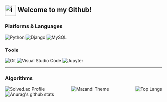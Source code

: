 ## <img src="https://techstack-generator.vercel.app/github-icon.svg" alt="icon" width="35" height="35" style="vertical-align: middle;" /> Welcome to my Github! 
### Platforms & Languages
![Python](https://img.shields.io/badge/Python-3776AB.svg?&style=for-the-badge&logo=Python&logoColor=white)
![Django](https://img.shields.io/badge/Django-092E20.svg?&style=for-the-badge&logo=Django&logoColor=white)
![MySQL](https://img.shields.io/badge/MySQL-4479A1.svg?&style=for-the-badge&logo=MySQL&logoColor=white)
### Tools
![Git](https://img.shields.io/badge/Git-F05032.svg?&style=for-the-badge&logo=Git&logoColor=white)
![Visual Studio Code](https://img.shields.io/badge/Visual%20Studio%20Code-007ACC.svg?&style=for-the-badge&logo=Visual%20Studio%20Code&logoColor=white)
![Jupyter](https://img.shields.io/badge/Jupyter-F37626.svg?&style=for-the-badge&logo=Jupyter&logoColor=white)

---
### Algorithms
<div style="display: flex; justify-content: space-between;">
  <img src="http://mazassumnida.wtf/api/v2/generate_badge?boj=gkrtjs5544" alt="Solved.ac Profile" />
  <img src="http://mazandi.herokuapp.com/api?handle=gkrtjs5544&theme=cold" alt="Mazandi Theme" />
  <img src="https://github-readme-stats.vercel.app/api/top-langs/?username=khseon7&layout=compact" alt="Top Langs" />
</div>

<img src="https://github-readme-stats.vercel.app/api?username=khseon7&show_icons=true&theme=tokyonight" alt="Anurag's github stats" />


<!--
**khseon7/khseon7** is a ✨ _special_ ✨ repository because its `README.md` (this file) appears on your GitHub profile.

Here are some ideas to get you started:

- 🔭 I’m currently working on ...
- 🌱 I’m currently learning ...
- 👯 I’m looking to collaborate on ...
- 🤔 I’m looking for help with ...
- 💬 Ask me about ...
- 📫 How to reach me: ...
- 😄 Pronouns: ...
- ⚡ Fun fact: ...
-->
